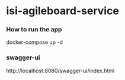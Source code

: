 # isi-agileboard-service


### How to run the app
docker-compose up -d  

### swagger-ui
http://localhost:8080/swagger-ui/index.html